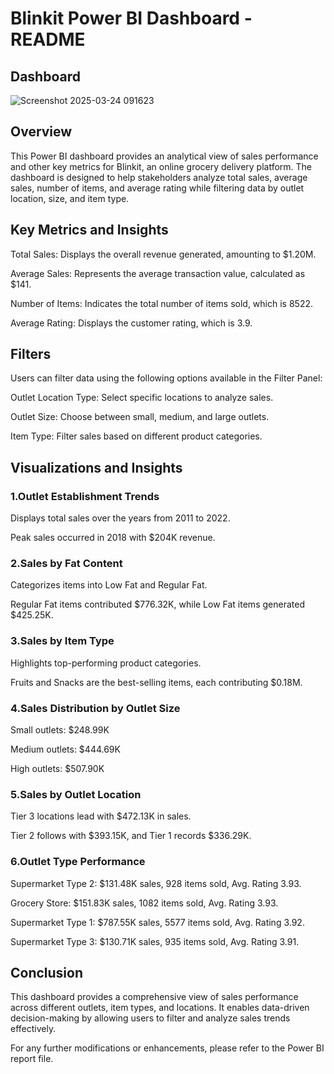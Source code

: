 # Blinkit Power BI Dashboard - README
## Dashboard 

![Screenshot 2025-03-24 091623](https://github.com/user-attachments/assets/275d86de-dd3a-4a8f-9ced-938b8111263c)


## Overview

This Power BI dashboard provides an analytical view of sales performance and other key metrics for Blinkit, an online grocery delivery platform. The dashboard is designed to help stakeholders analyze total sales, average sales, number of items, and average rating while filtering data by outlet location, size, and item type.

## Key Metrics and Insights

Total Sales: Displays the overall revenue generated, amounting to $1.20M.

Average Sales: Represents the average transaction value, calculated as $141.

Number of Items: Indicates the total number of items sold, which is 8522.

Average Rating: Displays the customer rating, which is 3.9.

## Filters

Users can filter data using the following options available in the Filter Panel:

Outlet Location Type: Select specific locations to analyze sales.

Outlet Size: Choose between small, medium, and large outlets.

Item Type: Filter sales based on different product categories.

## Visualizations and Insights

### 1.Outlet Establishment Trends

Displays total sales over the years from 2011 to 2022.

Peak sales occurred in 2018 with $204K revenue.

### 2.Sales by Fat Content

Categorizes items into Low Fat and Regular Fat.

Regular Fat items contributed $776.32K, while Low Fat items generated $425.25K.

### 3.Sales by Item Type

Highlights top-performing product categories.

Fruits and Snacks are the best-selling items, each contributing $0.18M.

### 4.Sales Distribution by Outlet Size

Small outlets: $248.99K

Medium outlets: $444.69K

High outlets: $507.90K

### 5.Sales by Outlet Location

Tier 3 locations lead with $472.13K in sales.

Tier 2 follows with $393.15K, and Tier 1 records $336.29K.

### 6.Outlet Type Performance

Supermarket Type 2: $131.48K sales, 928 items sold, Avg. Rating 3.93.

Grocery Store: $151.83K sales, 1082 items sold, Avg. Rating 3.93.

Supermarket Type 1: $787.55K sales, 5577 items sold, Avg. Rating 3.92.

Supermarket Type 3: $130.71K sales, 935 items sold, Avg. Rating 3.91.

## Conclusion

This dashboard provides a comprehensive view of sales performance across different outlets, item types, and locations. It enables data-driven decision-making by allowing users to filter and analyze sales trends effectively.

For any further modifications or enhancements, please refer to the Power BI report file.

